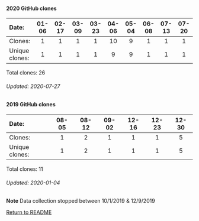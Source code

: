 #### 2020 GitHub clones
Date:             |       01-06   |       02-17   |       03-09   |       03-23  |  04-06  |  05-04  |  06-08  |  07-13  |  07-20
|:---             |:---:   |:---:  |:---:  |:---:  |:---:  |:---:  |:---:  |:---:  |:---:
Clones:           |       1       |       1       |       1       |       1      |  10     |  9      |  1      |  1      |  1
Unique            clones:  |       1       |       1       |       1       |      1  |      9  |      9  |      1  |      1  |      1

Total clones: 26
###### Updated: 2020-07-27

#### 2019 GitHub clones
Date:    |        08-05   |    08-12   |   09-02  |  12-16  |  12-23 |    12-30
|:---    |:---:   |:---:  |:---:  |:---:  |:---: |:---:
Clones:  |        1       |    2       |    1  |  1      |  1     |      5  
Unique   clones:  |   1   |    2       |    1  |      1  |   1    |      5 

Total clones: 11
###### Updated: 2020-01-04
**Note**  Data collection stopped between 10/1/2019 & 12/9/2019

[Return to README](https://github.com/BradleyA/Start-registry-v2-script.1.0/blob/master/README.md#Start-registry-v2-script.1.0)
